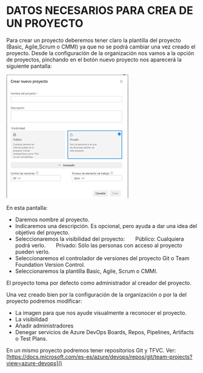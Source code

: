 # **DATOS NECESARIOS PARA CREA DE UN PROYECTO**

Para crear un proyecto deberemos tener claro la plantilla del proyecto (Basic, Agile,Scrum o CMMI) ya que no se podrá cambiar una vez creado el proyecto.
Desde la configuración de la organización nos vamos a la opción de proyectos, pinchando en el botón nuevo proyecto nos aparecerá la siguiente pantalla:

![image.png](/.attachments/image-eaf02cef-6308-4f22-83fe-451d639c505b.png)
 
En esta pantalla:
- Daremos nombre al proyecto.
- Indicaremos una descripción. Es opcional, pero ayuda a dar una idea del objetivo del proyecto.
- Seleccionaremos la visibilidad del proyecto:
&nbsp;&nbsp;&nbsp;&nbsp;&nbsp;&nbsp;Público: Cualquiera podrá verlo.
&nbsp;&nbsp;&nbsp;&nbsp;&nbsp;&nbsp;Privado: Sólo las personas con acceso al proyecto pueden verlo.
-  Seleccionaremos el controlador de versiones del proyecto Git o Team Foundation Version Control.
- Seleccionaremos la plantilla Basic, Agile, Scrum o CMMI.

El proyecto toma por defecto como administrador al creador del proyecto. 

Una vez creado bien por la configuración de la organización o por la del proyecto podremos modificar:

- La imagen para que nos ayude visualmente a reconocer el proyecto.
- La visibilidad
- Añadir administradores
- Denegar servicios de Azure DevOps Boards, Repos, Pipelines, Artifacts o Test Plans.

En un mismo proyecto podremos tener repositorios Git y TFVC.
Ver:
[https://docs.microsoft.com/es-es/azure/devops/repos/git/team-projects?view=azure-devops]()
